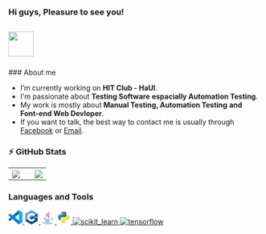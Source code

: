 <!-- [![Header](./img/header-readme.png "Header")](#) -->

### Hi guys, Pleasure to see you! <div style="text-align: center">
<h2> <img src="http://petxinh.weebly.com/uploads/1/3/1/7/131737961/09ba6dbf97bdb9c01eac30f08896b959.gif" width="50" height="50"</img> 
  </h2>
</div>
### About me

- I’m currently working on **HIT Club - HaUI**.
- I'm passionate about **Testing Software**  **espacially Automation Testing**.
- My work is mostly about **Manual Testing, Automation Testing** **and Font-end Web Devloper**.
- If you want to talk, the best way to contact me is usually through [Facebook](https://www.facebook.com/thuong13102003) or [Email](mailto:tthuong10102003@gmail.com).

### ⚡ GitHub Stats

<table>
<tr>
  <td width="60%">
    <a href="#">
      <img align="center" src="https://github-readme-stats.vercel.app/api?username=LaylaaTran&show_icons=true&theme=vue&include_all_commits=true&hide_border=true" >
    </a>
  </td>
  <td width="40%">
    <a href="#"> 
      <img align="center" src="https://github-readme-stats.vercel.app/api/top-langs/?username=LaylaaTran&theme=vue&layout=compact&hide_border=true" >
    </a>
  </td>
</tr>
<table>

### Languages and Tools

<p align="left">
  
  <a href="https://code.visualstudio.com/" target="_blank">
    <img src="https://raw.githubusercontent.com/devicons/devicon/master/icons/vscode/vscode-original.svg" alt="Visual Studio Code" width="28" height="28" >
  </a>
  <a href="https://www.w3schools.com/cpp/" target="_blank"> 
    <img src="https://raw.githubusercontent.com/devicons/devicon/master/icons/cplusplus/cplusplus-original.svg" alt="cplusplus" width="28" height="28" > 
  </a> 
  <a href="https://www.w3schools.com/java/" target="_blank"> 
    <img src="https://raw.githubusercontent.com/devicons/devicon/master/icons/java/java-original.svg" alt="c" width="28" height="28" > 
  </a> 
  <a href="https://www.w3schools.com/python/" target="_blank"> 
    <img src="https://raw.githubusercontent.com/devicons/devicon/master/icons/python/python-original.svg" alt="python" width="28" height="28" > 
  </a> 
  <a href="https://scikit-learn.org/" target="_blank" rel="noreferrer"> 
    <img src="https://upload.wikimedia.org/wikipedia/commons/0/05/Scikit_learn_logo_small.svg" alt="scikit_learn" width="28" height="28">
  <a href="https://www.tensorflow.org" target="_blank"> 
    <img src="https://www.vectorlogo.zone/logos/tensorflow/tensorflow-icon.svg" alt="tensorflow" width="28" height="28" > 
  </a>

</p>
